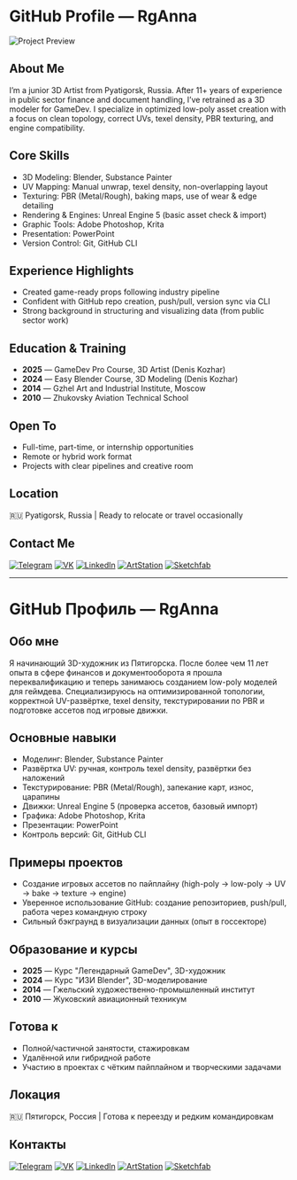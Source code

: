 # GitHub Profile — RgAnna

![Project Preview](https://github.com/RgAnna/RgAnna/blob/main/Collage.png)

## About Me  
I’m a junior 3D Artist from Pyatigorsk, Russia. After 11+ years of experience in public sector finance and document handling, I’ve retrained as a 3D modeler for GameDev. I specialize in optimized low-poly asset creation with a focus on clean topology, correct UVs, texel density, PBR texturing, and engine compatibility.

## Core Skills  
- 3D Modeling: Blender, Substance Painter  
- UV Mapping: Manual unwrap, texel density, non-overlapping layout  
- Texturing: PBR (Metal/Rough), baking maps, use of wear & edge detailing  
- Rendering & Engines: Unreal Engine 5 (basic asset check & import)  
- Graphic Tools: Adobe Photoshop, Krita  
- Presentation: PowerPoint  
- Version Control: Git, GitHub CLI  

## Experience Highlights  
- Created game-ready props following industry pipeline  
- Confident with GitHub repo creation, push/pull, version sync via CLI  
- Strong background in structuring and visualizing data (from public sector work)

## Education & Training  
- **2025** — GameDev Pro Course, 3D Artist (Denis Kozhar)  
- **2024** — Easy Blender Course, 3D Modeling (Denis Kozhar)  
- **2014** — Gzhel Art and Industrial Institute, Moscow  
- **2010** — Zhukovsky Aviation Technical School

## Open To  
- Full-time, part-time, or internship opportunities  
- Remote or hybrid work format  
- Projects with clear pipelines and creative room

## Location  
🇷🇺 Pyatigorsk, Russia | Ready to relocate or travel occasionally  

## Contact Me  

[![Telegram](https://img.shields.io/badge/-Telegram-2CA5E0?style=flat&logo=telegram&logoColor=white)](https://t.me/RgAnna_Art)
[![VK](https://img.shields.io/badge/-VK-4C75A3?style=flat&logo=vk&logoColor=white)](https://vk.com/rganna_art)
[![LinkedIn](https://img.shields.io/badge/-LinkedIn-0077B5?style=flat&logo=linkedin&logoColor=white)](https://www.linkedin.com/in/anna-rogova-487090370/)
[![ArtStation](https://img.shields.io/badge/-ArtStation-13AFF0?style=flat&logo=artstation&logoColor=white)](https://www.artstation.com/rganna)
[![Sketchfab](https://img.shields.io/badge/-Sketchfab-000000?style=flat&logo=sketchfab&logoColor=white)](https://sketchfab.com/RgAnna)

---

# GitHub Профиль — RgAnna

## Обо мне  
Я начинающий 3D-художник из Пятигорска. После более чем 11 лет опыта в сфере финансов и документооборота я прошла переквалификацию и теперь занимаюсь созданием low-poly моделей для геймдева. Специализируюсь на оптимизированной топологии, корректной UV-развёртке, texel density, текстурировании по PBR и подготовке ассетов под игровые движки.

## Основные навыки  
- Моделинг: Blender, Substance Painter  
- Развёртка UV: ручная, контроль texel density, развёртки без наложений  
- Текстурирование: PBR (Metal/Rough), запекание карт, износ, царапины  
- Движки: Unreal Engine 5 (проверка ассетов, базовый импорт)  
- Графика: Adobe Photoshop, Krita  
- Презентации: PowerPoint  
- Контроль версий: Git, GitHub CLI  

## Примеры проектов  
- Создание игровых ассетов по пайплайну (high-poly → low-poly → UV → bake → texture → engine)  
- Уверенное использование GitHub: создание репозиториев, push/pull, работа через командную строку  
- Сильный бэкграунд в визуализации данных (опыт в госсекторе)

## Образование и курсы  
- **2025** — Курс "Легендарный GameDev", 3D-художник  
- **2024** — Курс "ИЗИ Blender", 3D-моделирование  
- **2014** — Гжельский художественно-промышленный институт  
- **2010** — Жуковский авиационный техникум

## Готова к  
- Полной/частичной занятости, стажировкам  
- Удалённой или гибридной работе  
- Участию в проектах с чётким пайплайном и творческими задачами

## Локация  
🇷🇺 Пятигорск, Россия | Готова к переезду и редким командировкам  

## Контакты  

[![Telegram](https://img.shields.io/badge/-Telegram-2CA5E0?style=flat&logo=telegram&logoColor=white)](https://t.me/RgAnna_Art)
[![VK](https://img.shields.io/badge/-VK-4C75A3?style=flat&logo=vk&logoColor=white)](https://vk.com/rganna_art)
[![LinkedIn](https://img.shields.io/badge/-LinkedIn-0077B5?style=flat&logo=linkedin&logoColor=white)](https://www.linkedin.com/in/anna-rogova-487090370/)
[![ArtStation](https://img.shields.io/badge/-ArtStation-13AFF0?style=flat&logo=artstation&logoColor=white)](https://www.artstation.com/rganna)
[![Sketchfab](https://img.shields.io/badge/-Sketchfab-000000?style=flat&logo=sketchfab&logoColor=white)](https://sketchfab.com/RgAnna)

